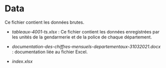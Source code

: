 # Data

Ce fichier contient les données brutes.

- *tableaux-4001-ts.xlsx* :
  Ce fichier contient les données enregistrées par les unités de la gendarmerie et de la police de chaque département.

- *documentation-des-chiffres-mensuels-departementaux-31032021.docx* :
  documentation liée au fichier Excel.

- *index.xlsx*
